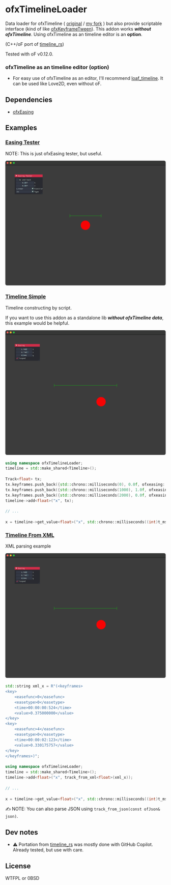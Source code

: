 # ofxTimelineLoader

Data loader for ofxTimeline ( [original](https://github.com/YCAMInterlab/ofxTimeline) / [my fork](https://github.com/funatsufumiya/ofxTimeline) ) but also provide scriptable interface (kind of like [ofxKeyframeTween](https://github.com/nariakiiwatani/ofxKeyframeTween)). This addon works ***without ofxTimeline***. Using ofxTimeline as an timeline editor is an **option**.

(C++/oF port of [timeline_rs](https://github.com/funatsufumiya/timeline_rs))

Tested with oF v0.12.0.

### ofxTimeline as an timeline editor (option)

- For easy use of ofxTimeline as an editor, I'll recommend [loaf_timeline](https://github.com/funatsufumiya/loaf_timeline). It can be used like Love2D, even without oF.

## Dependencies

- [ofxEasing](https://github.com/funatsufumiya/ofxEasing/)

## Examples

### [Easing Tester](./easing_tester/src/ofApp.cpp)

NOTE: This is just ofxEasing tester, but useful.

![screenshot_easing_tester](docs/screenshot_easing_tester.png)

### [Timeline Simple](./example_simple/src/ofApp.cpp)

Timeline constructing by script. 

If you want to use this addon as a standalone lib ***without ofxTimeline data***, this example would be helpful.

![screenshot_example_simple](docs/screenshot_example_simple.png)

```cpp
using namespace ofxTimelineLoader;
timeline = std::make_shared<Timeline>();

Track<float> tx;
tx.keyframes.push_back({std::chrono::milliseconds(0), 0.0f, ofxeasing::Function::Cubic, ofxeasing::Type::In});
tx.keyframes.push_back({std::chrono::milliseconds(1000), 1.0f, ofxeasing::Function::Cubic, ofxeasing::Type::Out});
tx.keyframes.push_back({std::chrono::milliseconds(2000), 0.0f, ofxeasing::Function::Cubic, ofxeasing::Type::In});
timeline->add<float>("x", tx);

// ...

x = timeline->get_value<float>("x", std::chrono::milliseconds((int)t_ms))
```

### [Timeline From XML](./example_xml/src/ofApp.cpp)

XML parsing example

![screenshot_example_simple](docs/screenshot_example_simple.png)

```cpp
std::string xml_x = R"(<keyframes>
<key>
    <easefunc>0</easefunc>
    <easetype>0</easetype>
    <time>00:00:00:524</time>
    <value>0.375000000</value>
</key>
<key>
    <easefunc>4</easefunc>
    <easetype>0</easetype>
    <time>00:00:02:123</time>
    <value>0.330175757</value>
</key>
</keyframes>)";

using namespace ofxTimelineLoader;
timeline = std::make_shared<Timeline>();
timeline->add<float>("x", track_from_xml<float>(xml_x));

// ...

x = timeline->get_value<float>("x", std::chrono::milliseconds((int)t_ms));
```

:writing_hand: NOTE: You can also parse JSON using `track_from_json(const ofJson& json)`.

## Dev notes

- :warning: Portation from [timeline_rs](https://github.com/funatsufumiya/timeline_rs) was mostly done with GitHub Copilot. Already tested, but use with care.

## License

WTFPL or 0BSD
